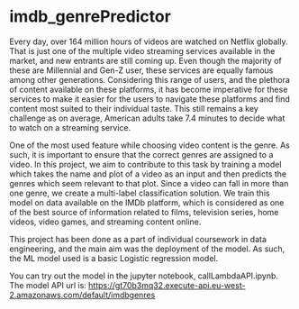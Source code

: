 # imdb_genrePredictor

Every day, over 164 million hours of videos are watched on Netflix globally. That is just one of the multiple video streaming services available in the market, and new entrants are still coming up. Even though the majority of these are Millennial and Gen-Z user, these services are equally famous among other generations. Considering this range of users, and the plethora of content available on these platforms, it has become imperative for these services to make it easier for the users to navigate these platforms and find content most suited to their individual taste. This still remains a key challenge as on average, American adults take 7.4 minutes to decide what to watch on a streaming service.

One of the most used feature while choosing video content is the genre. As such, it is important to ensure that the correct genres are assigned to a video. In this project, we aim to contribute to this task by training a model which takes the name and plot of a video as an input and then predicts the genres which seem relevant to that plot. Since a video can fall in more than one genre, we create a multi-label classification solution. We train this model on data available on the IMDb platform, which is considered as one of the best source of information related to films, television series, home videos, video games, and streaming content online.

This project has been done as a part of individual coursework in data engineering, and the main aim was the deployment of the model. As such, the ML model used is a basic Logistic regression model. 

You can try out the model in the jupyter notebook, callLambdaAPI.ipynb. The model API url is: https://gt70b3mq32.execute-api.eu-west-2.amazonaws.com/default/imdbgenres
